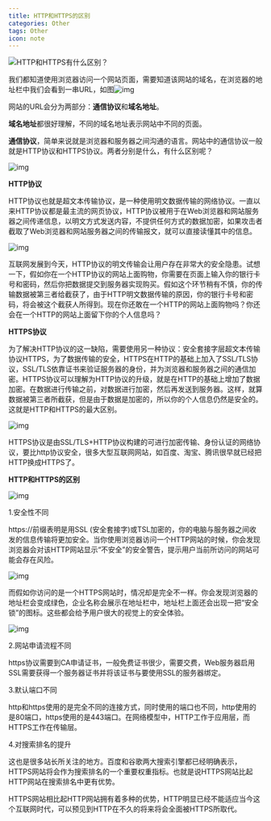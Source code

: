 ```yaml
---
title: HTTP和HTTPS的区别
categories: Other
tags: Other
icon: note
---
```


![HTTP和HTTPS有什么区别？](https://picx.zhimg.com/v2-756549960bcc58984895fe68495381ce_720w.jpg?source=172ae18b)

我们都知道使用浏览器访问一个网站页面，需要知道该网站的域名，在浏览器的地址栏中我们会看到一串URL，如图![img](https://pic1.zhimg.com/80/v2-e099fec8444c597b07fd9ca6d730c7ac_1440w.webp)

网站的URL会分为两部分：**通信协议**和**域名地址**。

**域名地址**都很好理解，不同的域名地址表示网站中不同的页面。

**通信协议**，简单来说就是浏览器和服务器之间沟通的语言。网站中的通信协议一般就是HTTP协议和HTTPS协议。两者分别是什么，有什么区别呢？

![img](https://pic4.zhimg.com/80/v2-6e276cf4bc8781231d0b24a8be43dc9b_1440w.webp)

**HTTP协议**

HTTP协议也就是超文本传输协议，是一种使用明文数据传输的网络协议。一直以来HTTP协议都是最主流的网页协议，HTTP协议被用于在Web浏览器和网站服务器之间传递信息，以明文方式发送内容，不提供任何方式的数据加密，如果攻击者截取了Web浏览器和网站服务器之间的传输报文，就可以直接读懂其中的信息。

![img](https://pic1.zhimg.com/80/v2-4ea0431a093e1a0a6d76541ca06ce4e0_1440w.webp)

互联网发展到今天，HTTP协议的明文传输会让用户存在非常大的安全隐患。试想一下，假如你在一个HTTP协议的网站上面购物，你需要在页面上输入你的银行卡号和密码，然后你把数据提交到服务器实现购买。假如这个环节稍有不慎，你的传输数据被第三者给截获了，由于HTTP明文数据传输的原因，你的银行卡号和密码，将会被这个截获人所得到。现在你还敢在一个HTTP的网站上面购物吗？你还会在一个HTTP的网站上面留下你的个人信息吗？

**HTTPS协议**

为了解决HTTP协议的这一缺陷，需要使用另一种协议：安全套接字层超文本传输协议HTTPS，为了数据传输的安全，HTTPS在HTTP的基础上加入了SSL/TLS协议，SSL/TLS依靠证书来验证服务器的身份，并为浏览器和服务器之间的通信加密。HTTPS协议可以理解为HTTP协议的升级，就是在HTTP的基础上增加了数据加密。在数据进行传输之前，对数据进行加密，然后再发送到服务器。这样，就算数据被第三者所截获，但是由于数据是加密的，所以你的个人信息仍然是安全的。这就是HTTP和HTTPS的最大区别。

![img](https://pic3.zhimg.com/80/v2-29afec355e17162c8f7f648ddabded02_1440w.webp)

HTTPS协议是由SSL/TLS+HTTP协议构建的可进行加密传输、身份认证的网络协议，要比http协议安全，很多大型互联网网站，如百度、淘宝、腾讯很早就已经把HTTP换成HTTPS了。

**HTTP和HTTPS的区别**

![img](https://pic2.zhimg.com/80/v2-9556fa61ac7262a18bc639db29362669_1440w.webp)

1.安全性不同

https://前缀表明是用SSL (安全套接字)或TSL加密的，你的电脑与服务器之间收发的信息传输将更加安全。当你使用浏览器访问一个HTTP网站的时候，你会发现浏览器会对该HTTP网站显示“不安全”的安全警告，提示用户当前所访问的网站可能会存在风险。



![img](https://pic1.zhimg.com/80/v2-4ce6e7c3c57e75bcc90fdf10eb992edc_1440w.webp)

而假如你访问的是一个HTTPS网站时，情况却是完全不一样。你会发现浏览器的地址栏会变成绿色，企业名称会展示在地址栏中，地址栏上面还会出现一把“安全锁”的图标。这些都会给予用户很大的视觉上的安全体验。

![img](https://pic4.zhimg.com/80/v2-0598eaffd57c97632a8fac637d82a1df_1440w.webp)



2.网站申请流程不同

https协议需要到CA申请证书，一般免费证书很少，需要交费，Web服务器启用SSL需要获得一个服务器证书并将该证书与要使用SSL的服务器绑定。

3.默认端口不同

http和https使用的是完全不同的连接方式，同时使用的端口也不同，http使用的是80端口，https使用的是443端口。在网络模型中，HTTP工作于应用层，而HTTPS工作在传输层。

4.对搜索排名的提升

这也是很多站长所关注的地方。百度和谷歌两大搜索引擎都已经明确表示，HTTPS网站将会作为搜索排名的一个重要权重指标。也就是说HTTPS网站比起HTTP网站在搜索排名中更有优势。

HTTPS网站相比起HTTP网站拥有着多种的优势，HTTP明显已经不能适应当今这个互联网时代，可以预见到HTTP在不久的将来将会全面被HTTPS所取代。